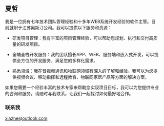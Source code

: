 ## 夏哲

我是一位拥有七年技术团队管理经验和十多年WEB系统开发经验的软件主管。目前就职于江苏奥斯汀公司。我可以提供以下服务和资源：

- 研发项目管理：我有丰富的项目管理经验，可以帮助您规划、执行和交付高质量的研发项目。

- 全端全栈开发服务：我的团队擅长APP、WEB、服务端和嵌入式开发，可以提供全方位的开发服务，满足您的多样化需求。

- 熟悉领域：我在音视频通讯和物联网领域有深入的了解和经验。我可以为您提供视频会议、移动指挥和远程教育、物联网家居产品等方面的解决方案。

如果您需要一个经验丰富的技术专家来帮助您实现项目目标，我可以为您提供专业的咨询和服务。请随时与我联系，让我们一起探讨如何最好地合作。

### 联系我
xiazhe@outlook.com
